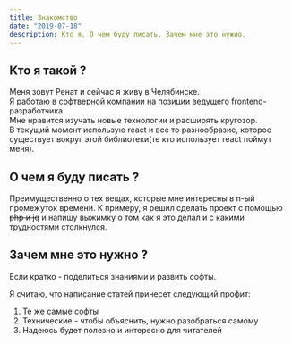 ```yaml
---
title: Знакомство
date: "2019-07-18"
description: Кто я. О чем буду писать. Зачем мне это нужно.
---
```


## Кто я такой ?

Меня зовут Ренат и сейчас я живу в Челябинске.  
Я работаю в софтверной компании на позиции ведущего frontend-разработчика.  
Мне нравится изучать новые технологии и расширять кругозор.  
В текущий момент использую react и все то разнообразие, которое существует вокруг этой библиотеки(те кто использует react поймут меня). 

## О чем я буду писать ?

Преимущественно о тех вещах, которые мне интересны в n-ый промежуток времени.
К примеру, я решил сделать проект с помощью ~~php и jq~~ и напишу выжимку о том как я это делал и с какими трудностями столкнулся.

## Зачем мне это нужно ?

Если кратко - поделиться знаниями и развить софты.  

Я считаю, что написание статей принесет следующий профит:

1) Те же самые софты
2) Технические - чтобы объяснить, нужно разобраться самому
3) Надеюсь будет полезно и интересно для читателей